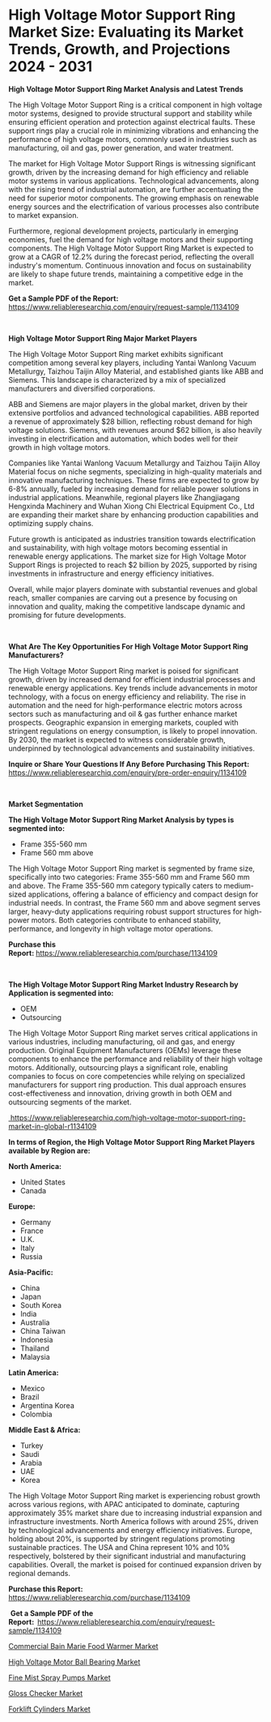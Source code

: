 <p><h1>High Voltage Motor Support Ring Market Size: Evaluating its Market Trends, Growth, and Projections 2024 - 2031</h1></p><p><strong>High Voltage Motor Support Ring Market Analysis and Latest Trends</strong></p>
<p><p>The High Voltage Motor Support Ring is a critical component in high voltage motor systems, designed to provide structural support and stability while ensuring efficient operation and protection against electrical faults. These support rings play a crucial role in minimizing vibrations and enhancing the performance of high voltage motors, commonly used in industries such as manufacturing, oil and gas, power generation, and water treatment.</p><p>The market for High Voltage Motor Support Rings is witnessing significant growth, driven by the increasing demand for high efficiency and reliable motor systems in various applications. Technological advancements, along with the rising trend of industrial automation, are further accentuating the need for superior motor components. The growing emphasis on renewable energy sources and the electrification of various processes also contribute to market expansion. </p><p>Furthermore, regional development projects, particularly in emerging economies, fuel the demand for high voltage motors and their supporting components. The High Voltage Motor Support Ring Market is expected to grow at a CAGR of 12.2% during the forecast period, reflecting the overall industry's momentum. Continuous innovation and focus on sustainability are likely to shape future trends, maintaining a competitive edge in the market.</p></p>
<p><strong>Get a Sample PDF of the Report:&nbsp;</strong> <a href="https://www.reliableresearchiq.com/enquiry/request-sample/1134109?utm_campaign=103&utm_medium=2&utm_source=Github&utm_content=ia&utm_term=18122024&utm_id=high-voltage-motor-support-ring">https://www.reliableresearchiq.com/enquiry/request-sample/1134109</a></p>
<p>&nbsp;</p>
<p><strong>High Voltage Motor Support Ring Major Market Players</strong></p>
<p><p>The High Voltage Motor Support Ring market exhibits significant competition among several key players, including Yantai Wanlong Vacuum Metallurgy, Taizhou Taijin Alloy Material, and established giants like ABB and Siemens. This landscape is characterized by a mix of specialized manufacturers and diversified corporations.</p><p>ABB and Siemens are major players in the global market, driven by their extensive portfolios and advanced technological capabilities. ABB reported a revenue of approximately $28 billion, reflecting robust demand for high voltage solutions. Siemens, with revenues around $62 billion, is also heavily investing in electrification and automation, which bodes well for their growth in high voltage motors.</p><p>Companies like Yantai Wanlong Vacuum Metallurgy and Taizhou Taijin Alloy Material focus on niche segments, specializing in high-quality materials and innovative manufacturing techniques. These firms are expected to grow by 6-8% annually, fueled by increasing demand for reliable power solutions in industrial applications. Meanwhile, regional players like Zhangjiagang Hengxinda Machinery and Wuhan Xiong Chi Electrical Equipment Co., Ltd are expanding their market share by enhancing production capabilities and optimizing supply chains.</p><p>Future growth is anticipated as industries transition towards electrification and sustainability, with high voltage motors becoming essential in renewable energy applications. The market size for High Voltage Motor Support Rings is projected to reach $2 billion by 2025, supported by rising investments in infrastructure and energy efficiency initiatives.</p><p>Overall, while major players dominate with substantial revenues and global reach, smaller companies are carving out a presence by focusing on innovation and quality, making the competitive landscape dynamic and promising for future developments.</p></p>
<p>&nbsp;</p>
<p><strong>What Are The Key Opportunities For High Voltage Motor Support Ring Manufacturers?</strong></p>
<p><p>The High Voltage Motor Support Ring market is poised for significant growth, driven by increased demand for efficient industrial processes and renewable energy applications. Key trends include advancements in motor technology, with a focus on energy efficiency and reliability. The rise in automation and the need for high-performance electric motors across sectors such as manufacturing and oil & gas further enhance market prospects. Geographic expansion in emerging markets, coupled with stringent regulations on energy consumption, is likely to propel innovation. By 2030, the market is expected to witness considerable growth, underpinned by technological advancements and sustainability initiatives.</p></p>
<p><strong>Inquire or Share Your Questions If Any Before Purchasing This Report:</strong> <a href="https://www.reliableresearchiq.com/enquiry/pre-order-enquiry/1134109?utm_campaign=103&utm_medium=2&utm_source=Github&utm_content=ia&utm_term=18122024&utm_id=high-voltage-motor-support-ring">https://www.reliableresearchiq.com/enquiry/pre-order-enquiry/1134109</a></p>
<p>&nbsp;</p>
<p><strong>Market Segmentation</strong></p>
<p><strong>The High Voltage Motor Support Ring Market Analysis by types is segmented into:</strong></p>
<p><ul><li>Frame 355-560 mm</li><li>Frame 560 mm above</li></ul></p>
<p><p>The High Voltage Motor Support Ring market is segmented by frame size, specifically into two categories: Frame 355-560 mm and Frame 560 mm and above. The Frame 355-560 mm category typically caters to medium-sized applications, offering a balance of efficiency and compact design for industrial needs. In contrast, the Frame 560 mm and above segment serves larger, heavy-duty applications requiring robust support structures for high-power motors. Both categories contribute to enhanced stability, performance, and longevity in high voltage motor operations.</p></p>
<p><strong>Purchase this Report:&nbsp;</strong><a href="https://www.reliableresearchiq.com/purchase/1134109?utm_campaign=103&utm_medium=2&utm_source=Github&utm_content=ia&utm_term=18122024&utm_id=high-voltage-motor-support-ring">https://www.reliableresearchiq.com/purchase/1134109</a></p>
<p>&nbsp;</p>
<p><strong>The High Voltage Motor Support Ring Market Industry Research by Application is segmented into:</strong></p>
<p><ul><li>OEM</li><li>Outsourcing</li></ul></p>
<p><p>The High Voltage Motor Support Ring market serves critical applications in various industries, including manufacturing, oil and gas, and energy production. Original Equipment Manufacturers (OEMs) leverage these components to enhance the performance and reliability of their high voltage motors. Additionally, outsourcing plays a significant role, enabling companies to focus on core competencies while relying on specialized manufacturers for support ring production. This dual approach ensures cost-effectiveness and innovation, driving growth in both OEM and outsourcing segments of the market.</p></p>
<p><a href="https://www.reliableresearchiq.com/high-voltage-motor-support-ring-market-in-global-r1134109?utm_campaign=103&utm_medium=2&utm_source=Github&utm_content=ia&utm_term=18122024&utm_id=high-voltage-motor-support-ring">&nbsp;https://www.reliableresearchiq.com/high-voltage-motor-support-ring-market-in-global-r1134109</a></p>
<p><strong>In terms of Region, the High Voltage Motor Support Ring Market Players available by Region are:</strong></p>
<p>
    <p> <strong> North America: </strong>
        <ul>
            <li>United States</li>
            <li>Canada</li>
        </ul>
        </p> 
    <p> <strong> Europe: </strong>
        <ul>
            <li>Germany</li>
            <li>France</li>
            <li>U.K.</li>
            <li>Italy</li>
            <li>Russia</li>
        </ul>
        </p> 
    <p> <strong> Asia-Pacific: </strong>
        <ul>
            <li>China</li>
            <li>Japan</li>
            <li>South Korea</li>
            <li>India</li>
            <li>Australia</li>
            <li>China Taiwan</li>
            <li>Indonesia</li>
            <li>Thailand</li>
            <li>Malaysia</li>
        </ul>
        </p> 
    <p> <strong> Latin America: </strong>
        <ul>
            <li>Mexico</li>
            <li>Brazil</li>
            <li>Argentina Korea</li>
            <li>Colombia</li>
        </ul>
        </p> 
    <p> <strong> Middle East & Africa: </strong>
        <ul>
            <li>Turkey</li>
            <li>Saudi</li>
            <li>Arabia</li>
            <li>UAE</li>
            <li>Korea</li>
        </ul>
    </p>
    </p>
<p><p>The High Voltage Motor Support Ring market is experiencing robust growth across various regions, with APAC anticipated to dominate, capturing approximately 35% market share due to increasing industrial expansion and infrastructure investments. North America follows with around 25%, driven by technological advancements and energy efficiency initiatives. Europe, holding about 20%, is supported by stringent regulations promoting sustainable practices. The USA and China represent 10% and 10% respectively, bolstered by their significant industrial and manufacturing capabilities. Overall, the market is poised for continued expansion driven by regional demands.</p></p>
<p><strong>Purchase this Report: </strong><a href="https://www.reliableresearchiq.com/purchase/1134109?utm_campaign=103&utm_medium=2&utm_source=Github&utm_content=ia&utm_term=18122024&utm_id=high-voltage-motor-support-ring">https://www.reliableresearchiq.com/purchase/1134109</a></p>
<p>&nbsp;<strong>Get a Sample PDF of the Report:&nbsp;&nbsp;</strong><a href="https://www.reliableresearchiq.com/enquiry/request-sample/1134109?utm_campaign=103&utm_medium=2&utm_source=Github&utm_content=ia&utm_term=18122024&utm_id=high-voltage-motor-support-ring">https://www.reliableresearchiq.com/enquiry/request-sample/1134109</a></p>
<p><strong></strong></p>
<p><p><a href="https://www.linkedin.com/pulse/commercial-bain-marie-food-warmer-market-analysis-sizetrends-9pu0f?utm_campaign=103&utm_medium=2&utm_source=Github&utm_content=ia&utm_term=18122024&utm_id=high-voltage-motor-support-ring">Commercial Bain Marie Food Warmer Market</a></p><p><a href="https://github.com/ilonaenterline65/Market-Research-Report-List-1/blob/main/high-voltage-motor-ball-bearing-market.md?utm_campaign=103&utm_medium=2&utm_source=Github&utm_content=ia&utm_term=18122024&utm_id=high-voltage-motor-support-ring">High Voltage Motor Ball Bearing Market</a></p><p><a href="https://www.linkedin.com/pulse/f-my-mkt-intel-xkfif?utm_campaign=103&utm_medium=2&utm_source=Github&utm_content=ia&utm_term=18122024&utm_id=high-voltage-motor-support-ring">Fine Mist Spray Pumps Market</a></p><p><a href="https://www.linkedin.com/pulse/in-depth-analysis-gloss-checker-market-2024-2031-dynamics-nxfof?utm_campaign=103&utm_medium=2&utm_source=Github&utm_content=ia&utm_term=18122024&utm_id=high-voltage-motor-support-ring">Gloss Checker Market</a></p><p><a href="https://www.linkedin.com/pulse/comprehensive-study-forklift-cylindersmarket-segmentation-j5emf?utm_campaign=103&utm_medium=2&utm_source=Github&utm_content=ia&utm_term=18122024&utm_id=high-voltage-motor-support-ring">Forklift Cylinders Market</a></p></p>